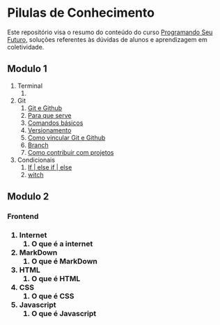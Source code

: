 <h1>Pilulas de Conhecimento</h1>
<p>Este repositório visa o resumo do conteúdo do curso <a href="https://www.vestibulandosdacidadania.org/programando-seu-futuro/" target="_blank">Programando Seu Futuro</a>, soluções referentes às dúvidas de alunos e aprendizagem em coletividade.</p>

<h2>Modulo 1</h2>
<ol>
    <li> Terminal
        <ol>
            <li><a href="#"></a></li>
        </ol>
    </li>
    <li>Git
        <ol>
            <li><a href="https://github.com/GuiArmanLi/PilulasDeConhecimento/blob/main/git/GitAndGithub.md">Git e Github</a></li>
            <li><a href="https://github.com/GuiArmanLi/PilulasDeConhecimento/blob/main/git/Solution.md">Para que serve</a></li>
            <li><a href="https://github.com/GuiArmanLi/PilulasDeConhecimento/blob/main/git/BasicsCommands.md">Comandos básicos</a></li>
            <li><a href="https://github.com/GuiArmanLi/PilulasDeConhecimento/blob/main/git/Versioning.md">Versionamento</a></li>
            <li><a href="https://github.com/GuiArmanLi/PilulasDeConhecimento/blob/main/git/HowToLink.md">Como vincular Git e Github</a></li>
            <li><a href="https://github.com/GuiArmanLi/PilulasDeConhecimento/blob/main/git/Branch.md">Branch</a></li>
            <li><a href="https://github.com/GuiArmanLi/PilulasDeConhecimento/blob/main/git/Contribute.md">Como contribuir com projetos</a></li>
        </ol>
    </li>
    <li> Condicionais
        <ol>
            <li><a href="#">If | else if | else</a></li>
            <li><a href="#">witch</a></li>
        </ol>
    </li>
</ol>
<h2>Modulo 2</h2>
<h3>Frontend<h3>
<ol>
    <li>Internet
    <ol>
        <li><a>O que é a internet</a>
    </ol>
    <li>MarkDown
    <ol>
        <li>O que é MarkDown
    </ol>
    <li>HTML
    <ol>
        <li>O que é HTML
    </ol>
    <li>CSS
    <ol>
        <li>O que é CSS
    </ol>
    <li>Javascript
    <ol>
        <li>O que é Javascript
    </ol>
</ol>
